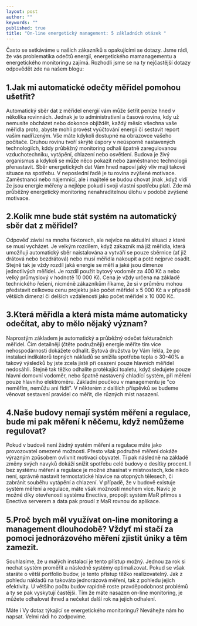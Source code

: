 ```yaml
---
layout: post
author: ""
keywords: ""
published: true
title: "On-line energetický management: 5 základních otázek "
---
```



Často se setkáváme u našich zákazníků s opakujícími se dotazy. Jsme rádi, že vás problematika odečtů energií, energetického mamanagementu a energetického monitoringu zajímá. Rozhodli jsme se na ty nejčastější dotazy odpovědět zde na našem blogu:

## 1.Jak mi automatické odečty měřidel pomohou ušetřit?
Automatický sběr dat z měřidel energií vám může šetřit peníze hned v několika rovinnách. Jednak je to administrativní a časová rovina, kdy už nemusíte obcházet nebo dokonce objiždět, každý měsíc všechna vaše měřidla proto, abyste mohli provést vyúčtování energií či sestavit report vašim nadřízeným. Vše máte kdykoli dostupné na obrazovce vašeho počítače. Druhou rovinu tvoří skrýté úspory v neúsporně nastavených technologiích, kddy průběžný monitoring odhalí špatně zaregulovanou vzduchotechniku, vytápění, chlazení nebo osvětlení. Budova je živý organismus a kdykoli se může něco pokazit nebo zaměstnanec technologii přenastavit. Sběr energetických dat Vám hned napoví jaký vliv mají takové situace na spotřebu. V neposlední řadě je tu rovina zvýšené motivace. Zaměstnanci nebo nájemnící, ale i majitelé se budou chovat jinak ,když vidí že jsou energie měřeny a nejlépe pokud i svoji vlastní spotřebu platí. Zde má průběžný energetický monitoring nenahraditelnou úlohu v podobě zvýšené motivace.

## 2.Kolik mne bude stát systém na automatický sběr dat z měřidel?
Odpověď závisí na mnoha faktorech, ale nejvíce na aktuální situaci z které se musí vycházet. Je velkým rozdílem, když zákazník má již měřidla, která umožňují automatický sběr naistalována a vytváří se pouze sběrnice (ať již drátová nebo bezdrátová) nebo musí měřidla nakoupit a poté nejprve osadit. Stejně tak je vždy rozdíl jaká energie se měří a jaké jsou dimenze jednotlivých měřidel. Je rozdíl použít bytový vodoměr za 400 Kč a nebo velký průmyslový v hodnotě 10 000 Kč. Cena je vždy určena na základě technického řešení, nicméně zákazníkům říkame, že si v průměru mohou představit celkovou cenu projektu jako počet měřidel x 5 000 Kč a v případě větších dimenzí či delších vzdáleností jako počet měřidel x 10 000 Kč.

## 3.Která měřidla a která místa máme automaticky odečítat, aby to mělo nějaký význam?
Naprostým základem je automatický a průběžný odečet fakturačních měřidel. Čim detailněji (čtěte podružněji) energie měříte tím vice nehospodárnosti dokážete odhalit. Bytová družstva by Vám řekla, že po instalaci indikátorů topných nákladů se snížila spotřeba tepla o 30-40% a takový výsledků by jste zcela jistě při osazení pouze hlavních měřidel nedosáhli. Stejně tak těžko odhalíte protékající toaletu, když sledujete pouze hlavní domovní vodoměr, nebo špatně nastavený chladící systém, při měření pouze hlavního elektroměru. Základní poučkou v managementu je "co neměřím, nemůžu ani řídit". V některém z dalších příspěvků se budeme věnovat sestavení pravidel co měřit, dle různých míst nasazení.

## 4.Naše budovy nemají systém měření a regulace, bude mi pak měření k něčemu, když nemůžeme regulovat?
Pokud v budově není žádný systém měření a regulace máte jako provozovatel omezené možnosti. Přesto však podružné měření dokáže výrazným způsobem ovlivnit motivaci obyvatel. Ti pak následně na základě změny svých navyků dokáží snížit spotřebu celé budovy o desítky procent. I bez systému měření a regulace je možné zhasínat v místnostech, kde nikdo není, správně nastavit termostatické hlavice na otopných tělesech, či zabránit souběhu vytápění a chlazení.
V případě, že v budově existuje systém měření a regulace, máte však možností mnohem více. Navíc je možné díky otevřenosti systému Enectiva, propojit systém MaR přímos s Enectiva serverem a data pak proudí z MaR rovnou do aplikace.

## 5.Proč bych měl využívat on-line monitoring a management dlouhodobě? Vždyť mi stačí za pomoci jednorázového měření zjistit úniky a těm zamezit.
Souhlasíme, že u malých instalací je tento přístup možný. Jednou za rok si nechat systém proměřit a následně systémy optimalizovat. Pokud se však staráte o větší portfolio budov, je tento přístup těžko realizovatelný. Jak z pohledu nákladů na takováto jednorázová měření, tak z pohledu jejich efektivity. U většího počtu budov rapidně roste pravděpodobnost problémů a ty se pak vyskytují častějši. Tím že máte nasazen on-line monitoring, je můžete odhalovat ihned a nečekat další rok na jejich odhalení.

Máte i Vy dotaz týkající se energetického monitoringu? Neváhejte nám ho napsat. Velmi rádi ho zodpovíme.
